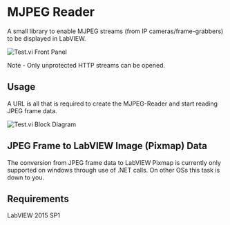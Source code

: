# MJPEG Reader

A small library to enable MJPEG streams (from IP cameras/frame-grabbers) to be displayed in LabVIEW.

![Test.vi Front Panel](../gh-pages/images/Test.gif )

Note - Only unprotected HTTP streams can be opened.

## Usage
A URL is all that is required to create the MJPEG-Reader and start reading JPEG frame data.

![Test.vi Block Diagram](../gh-pages/images/Test-vi-bd.png )

## JPEG Frame to LabVIEW Image (Pixmap) Data
The conversion from JPEG frame data to LabVIEW Pixmap is currently only supported on windows through use of .NET calls. On other OSs this task is down to you.

## Requirements
LabVIEW 2015 SP1
